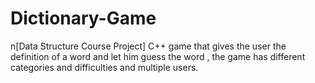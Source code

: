 # Dictionary-Game
n[Data Structure Course Project] C++ game that gives the user the definition of a word and let him guess the word , the game has different categories and difficulties and multiple users.
